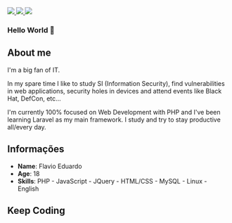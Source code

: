 <div>
    <a target='_blank' href="https://twitter.com/Solo_Dv1">
        <img src="https://img.shields.io/badge/Twitter-1DA1F2?style=for-the-badge&logo=twitter&logoColor=white">
    </a>
    <a target='_blank' href="https://instagram.com/solo.dv1">
        <img src="https://img.shields.io/badge/Instagram-E4405F?style=for-the-badge&logo=instagram&logoColor=white">
    </a>
    <a target='_blank' href="https://www.linkedin.com/in/flavio-eduardo-b9629b239/">
        <img src="https://img.shields.io/badge/LinkedIn-0077B5?style=for-the-badge&logo=linkedin&logoColor=white">
    </a>

</div>

### Hello World 👋

## About me

I'm a big fan of IT.

In my spare time I like to study SI (Information Security), find vulnerabilities in web applications, security holes in devices and attend events like Black Hat, DefCon, etc...

I'm currently 100% focused on Web Development with PHP and I've been learning Laravel as my main framework. I study and try to stay productive all/every day. 

## Informações

* **Name**: Flavio Eduardo
* **Age**: 18
* **Skills**: PHP - JavaScript - JQuery - HTML/CSS - MySQL - Linux - English

## Keep Coding